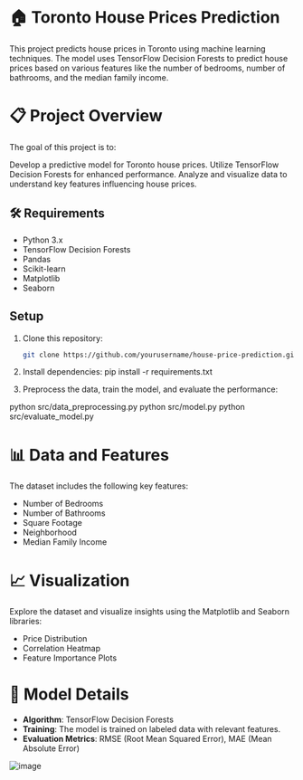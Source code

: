 # 🏠 Toronto House Prices Prediction

This project predicts house prices in Toronto using machine learning techniques. The model uses TensorFlow Decision Forests to predict house prices based on various features like the number of bedrooms, number of bathrooms, and the median family income.

# 📋 Project Overview

The goal of this project is to:

Develop a predictive model for Toronto house prices.
Utilize TensorFlow Decision Forests for enhanced performance.
Analyze and visualize data to understand key features influencing house prices.

## 🛠️ Requirements

- Python 3.x
- TensorFlow Decision Forests
- Pandas
- Scikit-learn
- Matplotlib
- Seaborn

## Setup

1. Clone this repository:
   ```bash
   git clone https://github.com/yourusername/house-price-prediction.git

2. Install dependencies:
pip install -r requirements.txt

3. Preprocess the data, train the model, and evaluate the performance:

python src/data_preprocessing.py
python src/model.py
python src/evaluate_model.py

# 📊 Data and Features

The dataset includes the following key features:

- Number of Bedrooms
- Number of Bathrooms
- Square Footage
- Neighborhood
- Median Family Income

# 📈 Visualization

Explore the dataset and visualize insights using the Matplotlib and Seaborn libraries:

- Price Distribution
- Correlation Heatmap
- Feature Importance Plots

# 🧠 Model Details

- **Algorithm**: TensorFlow Decision Forests
- **Training**: The model is trained on labeled data with relevant features.
- **Evaluation Metrics**: RMSE (Root Mean Squared Error), MAE (Mean Absolute Error)

![image](https://github.com/user-attachments/assets/96787705-05ea-4b93-866a-8feb243af1a7)

